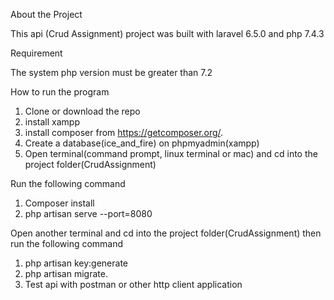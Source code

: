 
About the Project

This api (Crud Assignment) project was built with laravel 6.5.0 and php 7.4.3

Requirement

The system php version must be greater than 7.2

How to run the program
1. Clone or download the repo
2. install xampp
3. install composer from https://getcomposer.org/.
4. Create a database(ice_and_fire) on phpmyadmin(xampp)
5. Open terminal(command prompt, linux terminal or mac) and cd into the project folder(CrudAssignment)

Run the following command

1. Composer install
2. php artisan serve --port=8080

Open another terminal and cd into the project folder(CrudAssignment) then run the following command

1. php artisan key:generate
2. php artisan migrate.
3. Test api with postman or other http client application
